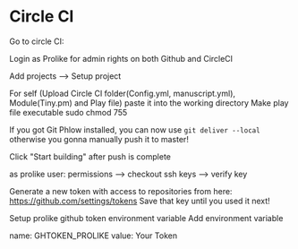 # Circle CI

Go to circle CI:

Login as Prolike for admin rights on both Github and CircleCI

Add projects --> Setup project

For self (Upload Circle CI folder(Config.yml, manuscript.yml), Module(Tiny.pm) and Play file)
paste it into the working directory
Make play file executable sudo chmod 755 
 
If you got Git Phlow installed, you can now use ```git deliver --local``` otherwise you gonna manually push it to master!

Click "Start building" after push is complete

as prolike user: permissions --> checkout ssh keys --> verify key

Generate a new token with access to repositories from here: https://github.com/settings/tokens
Save that key until you used it next!

Setup prolike github token environment variable
Add environment variable

name: GHTOKEN_PROLIKE
value: Your Token

